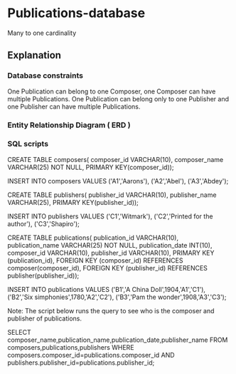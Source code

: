 # Publications-database
Many to one cardinality

## Explanation

### Database constraints

One Publication can belong to one Composer, one Composer can have multiple Publications. One Publication can belong only to one Publisher and one Publisher can have multiple Publications. 

### Entity Relationship Diagram ( ERD )

### SQL scripts

CREATE TABLE composers( 
composer_id VARCHAR(10), 
composer_name VARCHAR(25) NOT NULL, 
PRIMARY KEY(composer_id)); 

INSERT INTO 
composers 
VALUES 
('A1','Aarons'), 
('A2','Abel'), 
('A3','Abdey');

CREATE TABLE publishers( 
publisher_id VARCHAR(10), 
publisher_name VARCHAR(25), 
PRIMARY KEY(publisher_id)); 

INSERT INTO 
publishers 
VALUES 
('C1','Witmark'), 
('C2','Printed for the author'), 
('C3','Shapiro');

CREATE TABLE publications( 
publication_id VARCHAR(10), 
publication_name VARCHAR(25) NOT NULL, 
publication_date INT(10), 
composer_id VARCHAR(10), 
publisher_id VARCHAR(10), 
PRIMARY KEY (publication_id), 
FOREIGN KEY (composer_id) REFERENCES composer(composer_id), 
FOREIGN KEY (publisher_id) REFERENCES publisher(publisher_id));

INSERT INTO 
publications 
VALUES 
('B1','A China Doll',1904,'A1','C1'), 
('B2','Six simphonies',1780,'A2','C2'), 
('B3','Pam the wonder',1908,'A3','C3'); 

Note: The script below runs the query to see who is the composer and publisher of publications.

SELECT composer_name,publication_name,publication_date,publisher_name 
FROM composers,publications,publishers 
WHERE 
composers.composer_id=publications.composer_id 
AND 
publishers.publisher_id=publications.publisher_id;
